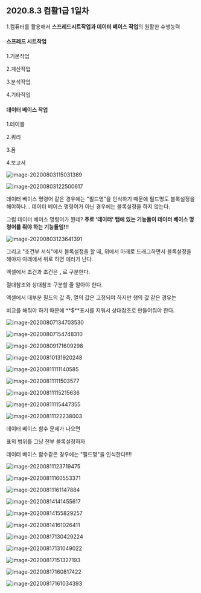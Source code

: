 ## 2020.8.3 컴활1급 1일차



1.컴퓨터를 활용해서 **스프레드시트작업과 데이터 베이스 작업**의 원활한 수행능력



#### 스프레드 시트작업

1.기본작업

2.계산작업

3.분석작업

4.기타작업



#### 데이터 베이스 작업

1.테이블

2.쿼리

3.폼

4.보고서 



![image-20200803115031389](C:\Users\KAUstar\AppData\Roaming\Typora\typora-user-images\image-20200803115031389.png)

![image-20200803122500617](C:\Users\KAUstar\AppData\Roaming\Typora\typora-user-images\image-20200803122500617.png)





데이터 베이스 명령어 같은 경우에는 "필드명"을 인식하기 때문에 필드명도 블록설정을 해야하나... 데이터 베이스 명령어가 아닌 경우에는 블록설정을 하지 않는다.

그럼 데이터 베이스 명령어가 뭔데? **주로 '데이터' 탭에 있는 기능들이 데이터 베이스 명령어를 줘야 하는 기능들임!!!**

![image-20200803123641391](C:\Users\KAUstar\AppData\Roaming\Typora\typora-user-images\image-20200803123641391.png)

 

그리고 "조건부 서식"에서 블록설정을 할 때, 위에서 아래로 드래그하면서 블록설정을 해야지 아래에서 위로 하면 에러가 난다.

엑셀에서 조건과 조건은  **,** 로 구분한다.



절대참조와 상대참조 구분할 줄 알아야 한다.

엑셀에서 대부분 필드의 값 즉, 열의 값은 고정되야 하지만 행의 값 같은 경우는

비교를 해줘야 하기 때문에 **$**표시를 지워서 상대참조로 만들어줘야 한다.



![image-20200807134703530](C:\Users\KAUstar\AppData\Roaming\Typora\typora-user-images\image-20200807134703530.png)

![image-20200807154748310](C:\Users\KAUstar\AppData\Roaming\Typora\typora-user-images\image-20200807154748310.png)

![image-20200809171609298](C:\Users\KAUstar\AppData\Roaming\Typora\typora-user-images\image-20200809171609298.png)

![image-20200810131920248](C:\Users\KAUstar\AppData\Roaming\Typora\typora-user-images\image-20200810131920248.png)

![image-20200811111140585](C:\Users\KAUstar\AppData\Roaming\Typora\typora-user-images\image-20200811111140585.png)

![image-20200811111503577](C:\Users\KAUstar\AppData\Roaming\Typora\typora-user-images\image-20200811111503577.png)

![image-20200811115215636](C:\Users\KAUstar\AppData\Roaming\Typora\typora-user-images\image-20200811115215636.png)

![image-20200811115447355](C:\Users\KAUstar\AppData\Roaming\Typora\typora-user-images\image-20200811115447355.png)

![image-20200811122238003](C:\Users\KAUstar\AppData\Roaming\Typora\typora-user-images\image-20200811122238003.png)

데이터 베이스 함수 문제가 나오면 

표의 범위를 그냥 전부 블록설정하자



데이터 베이스 함수같은 경우에는 "필드명"을 인식한다!!!!





![image-20200811123719475](C:\Users\KAUstar\AppData\Roaming\Typora\typora-user-images\image-20200811123719475.png)

![image-20200811160553371](C:\Users\KAUstar\AppData\Roaming\Typora\typora-user-images\image-20200811160553371.png)

![image-20200811161147884](C:\Users\KAUstar\AppData\Roaming\Typora\typora-user-images\image-20200811161147884.png)





![image-20200814141455617](C:\Users\KAUstar\AppData\Roaming\Typora\typora-user-images\image-20200814141455617.png)

![image-20200814155829257](C:\Users\KAUstar\AppData\Roaming\Typora\typora-user-images\image-20200814155829257.png)

![image-20200814161026411](C:\Users\KAUstar\AppData\Roaming\Typora\typora-user-images\image-20200814161026411.png)

![image-20200817130429224](C:\Users\KAUstar\AppData\Roaming\Typora\typora-user-images\image-20200817130429224.png)

![image-20200817131049022](C:\Users\KAUstar\AppData\Roaming\Typora\typora-user-images\image-20200817131049022.png)

![image-20200817151327193](C:\Users\KAUstar\AppData\Roaming\Typora\typora-user-images\image-20200817151327193.png)

![image-20200817160817422](C:\Users\KAUstar\AppData\Roaming\Typora\typora-user-images\image-20200817160817422.png)

![image-20200817161034393](C:\Users\KAUstar\AppData\Roaming\Typora\typora-user-images\image-20200817161034393.png)

